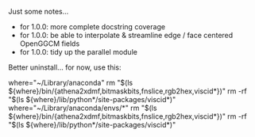 Just some notes...

 * for 1.0.0: more complete docstring coverage
 * for 1.0.0: be able to interpolate & streamline edge / face centered OpenGGCM fields
 * for 1.0.0: tidy up the parallel module

Better uninstall... for now, use this:

where="~/Library/anaconda"
rm "$(ls ${where}/bin/{athena2xdmf,bitmaskbits,fnslice,rgb2hex,viscid*})"
rm -rf "$(ls ${where}/lib/python*/site-packages/viscid*)"
where="~/Library/anaconda/envs/*"
rm "$(ls ${where}/bin/{athena2xdmf,bitmaskbits,fnslice,rgb2hex,viscid*})"
rm -rf "$(ls ${where}/lib/python*/site-packages/viscid*)"
